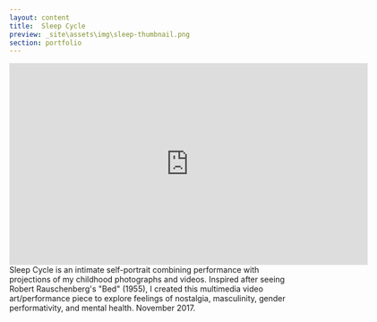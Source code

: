 ```yaml
---
layout: content
title:  Sleep Cycle
preview: _site\assets\img\sleep-thumbnail.png
section: portfolio
---
```


<!-- <div style="padding:56.31% 0 0 0;position:relative;"><iframe src="https://player.vimeo.com/video/326200777" style="position:absolute;top:0;left:0;width:100%;height:100%;" frameborder="0" allow="autoplay; fullscreen" allowfullscreen></iframe></div><script src="https://player.vimeo.com/api/player.js"></script> -->

<!-- <img src="assets\img\CybermimeticsPoster.jpg" alt="Event Poster"> -->

<iframe src="https://player.vimeo.com/video/242810116" width="640" height="360" frameborder="0" allow="autoplay; fullscreen; picture-in-picture" allowfullscreen></iframe>

<br>
Sleep Cycle is an intimate self-portrait combining performance with projections of my childhood photographs and videos. Inspired after seeing Robert Rauschenberg's "Bed" (1955), I created this multimedia video art/performance piece to explore feelings of nostalgia, masculinity, gender performativity, and mental health. November 2017.
